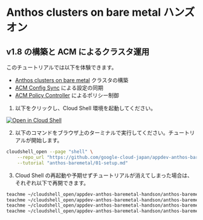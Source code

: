 # Anthos clusters on bare metal ハンズオン

## v1.8 の構築と ACM によるクラスタ運用

このチュートリアルでは以下を体験できます。

- [Anthos clusters on bare metal](https://cloud.google.com/anthos/clusters/docs/bare-metal/1.8/concepts/about-bare-metal?hl=ja) クラスタの構築
- [ACM Config Sync](https://cloud.google.com/anthos-config-management/docs/config-sync-overview?hl=ja) による設定の同期
- [ACM Policy Controller](https://cloud.google.com/anthos-config-management/docs/concepts/policy-controller?hl=ja) によるポリシー制御

1. 以下をクリックし、Cloud Shell 環境を起動してください。

[![Open in Cloud Shell](https://gstatic.com/cloudssh/images/open-btn.png)](https://console.cloud.google.com/home/dashboard?cloudshell=true)

2. 以下のコマンドをブラウザ上のターミナルで実行してください。チュートリアルが開始します。

```sh
cloudshell_open --page "shell" \
    --repo_url "https://github.com/google-cloud-japan/appdev-anthos-baremetal-handson.git" \
    --tutorial "anthos-baremetal/01-setup.md"
```

3. Cloud Shell の再起動や予期せずチュートリアルが消えてしまった場合は、それぞれ以下で再開できます。

```sh
teachme ~/cloudshell_open/appdev-anthos-baremetal-handson/anthos-baremetal/01-setup.md
teachme ~/cloudshell_open/appdev-anthos-baremetal-handson/anthos-baremetal/02-configsync.md
teachme ~/cloudshell_open/appdev-anthos-baremetal-handson/anthos-baremetal/03-policycontroller.md
teachme ~/cloudshell_open/appdev-anthos-baremetal-handson/anthos-baremetal/09-teardown.md
```
